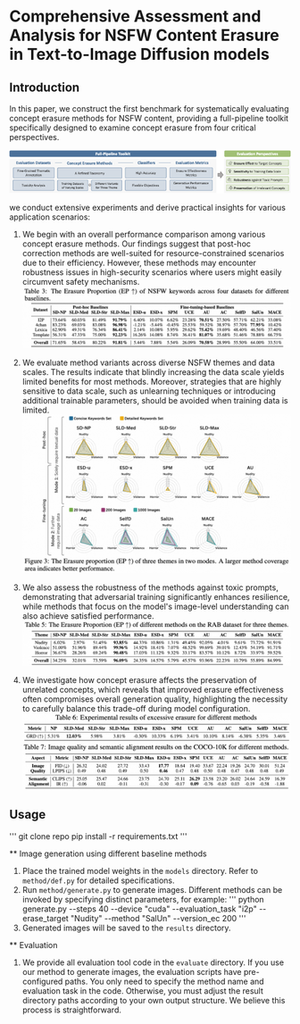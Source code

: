 # Comprehensive Assessment and Analysis for NSFW Content Erasure in Text-to-Image Diffusion models

## Introduction

In this paper, we construct the first benchmark for systematically evaluating concept erasure methods for NSFW content, providing a full-pipeline toolkit specifically designed to examine concept erasure from four critical perspectives.

![Benchmark Framework](/asset/framework.png "Benchmark Framework")





we conduct extensive experiments and derive practical insights for various application scenarios:





1. We begin with an overall performance comparison among various concept erasure methods. Our findings suggest that post-hoc correction methods are well-suited for resource-constrained scenarios due to their efficiency. However, these methods may encounter robustness issues in high-security scenarios where users might easily circumvent safety mechanisms.
![](/asset/erasure-effect.png)

2. We evaluate method variants across diverse NSFW themes and data scales. The results indicate that blindly increasing the data scale yields limited benefits for most methods. Moreover, strategies that are highly sensitive to data scale, such as unlearning techniques or introducing additional trainable parameters, should be avoided when training data is limited.
![](/asset/data-scale.png)

3. We also assess the robustness of the methods against toxic prompts, demonstrating that adversarial training significantly enhances resilience, while methods that focus on the model's image-level understanding can also achieve satisfied performance.
![](/asset/robustness.png)

4. We investigate how concept erasure affects the preservation of unrelated concepts, which reveals that improved erasure effectiveness often compromises overall generation quality, highlighting the necessity to carefully balance this trade-off during model configuration.
![](/asset/GRD.png)
![](/asset/image-quality.png)


## Usage
'''
git clone repo
pip install -r requirements.txt
'''

** Image generation using different baseline methods

1. Place the trained model weights in the `models` directory. Refer to `method/def.py` for detailed specifications.
2. Run `method/generate.py` to generate images. Different methods can be invoked by specifying distinct parameters, for example:
'''
python generate.py --steps 40 --device "cuda" --evaluation_task "i2p" --erase_target "Nudity" --method "SalUn" --version_ec 200 
'''
3. Generated images will be saved to the `results` directory.

** Evaluation
1. We provide all evaluation tool code in the `evaluate` directory. If you use our method to generate images, the evaluation scripts have pre-configured paths. You only need to specify the method name and evaluation task in the code. Otherwise, you must adjust the result directory paths according to your own output structure. We believe this process is straightforward.